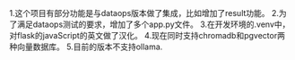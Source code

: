 1.这个项目有部分功能是与dataops版本做了集成，比如增加了result功能。
2.为了满足dataops测试的要求，增加了多个app.py文件。
3.在开发环境的.venv中，对flask的javaScript的英文做了汉化。
4.现在同时支持chromadb和pgvector两种向量数据库。
5.目前的版本不支持ollama.